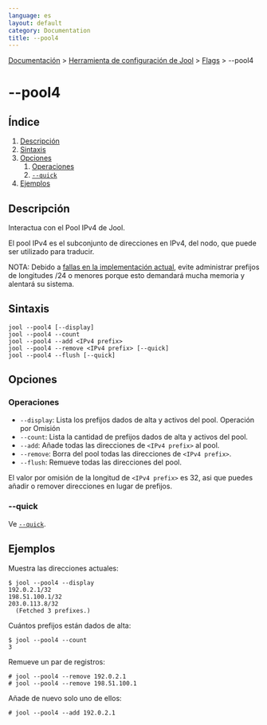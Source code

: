 ```yaml
---
language: es
layout: default
category: Documentation
title: --pool4
---
```


[Documentación](documentation.html) > [Herramienta de configuración de Jool](documentation.html#aplicacion-de-espacio-de-usuario) > [Flags](usr-flags.html) > \--pool4

# \--pool4

## Índice

1. [Descripción](#descripcion)
2. [Sintaxis](#sintaxis)
3. [Opciones](#opciones)
   1. [Operaciones](#operaciones)
   2. [`--quick`](#quick)
4. [Ejemplos](#ejemplos)

## Descripción

Interactua con el Pool IPv4 de Jool.

El pool IPv4 es el subconjunto de direcciones en IPv4, del nodo, que puede ser utilizado para traducir. 

NOTA:
Debido a [fallas en la implementación actual](https://github.com/NICMx/NAT64/issues/117#issuecomment-66942415), evite administrar prefijos de longitudes /24 o menores porque esto demandará mucha memoria y alentará su sistema.  


## Sintaxis

	jool --pool4 [--display]
	jool --pool4 --count
	jool --pool4 --add <IPv4 prefix>
	jool --pool4 --remove <IPv4 prefix> [--quick]
	jool --pool4 --flush [--quick]

## Opciones

### Operaciones

* `--display`: Lista los prefijos dados de alta y activos del pool. Operación por Omisión
* `--count`: Lista la cantidad de prefijos dados de alta y activos del pool.
* `--add`: Añade todas las direcciones de `<IPv4 prefix>` al pool.
* `--remove`: Borra del pool todas las direcciones de `<IPv4 prefix>`.
* `--flush`: Remueve todas las direcciones del pool.


El valor por omisión de la longitud de `<IPv4 prefix>` es 32, asi que puedes añadir o remover direcciones en lugar de prefijos.

### \--quick

Ve [`--quick`](usr-flags-quick.html).

## Ejemplos

Muestra las direcciones actuales:

	$ jool --pool4 --display
	192.0.2.1/32
	198.51.100.1/32
	203.0.113.8/32
	  (Fetched 3 prefixes.)

Cuántos prefijos están dados de alta:

	$ jool --pool4 --count
	3

Remueve un par de registros:

	# jool --pool4 --remove 192.0.2.1
	# jool --pool4 --remove 198.51.100.1

Añade de nuevo solo uno de ellos:

	# jool --pool4 --add 192.0.2.1
